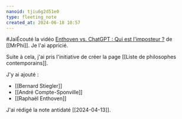 ```yaml
---
nanoid: tjiu6g2d51e0
type: fleeting_note
created_at: 2024-06-18 10:57
---
```

#JaiÉcouté la vidéo [Enthoven vs. ChatGPT : Qui est l'imposteur ?](https://youtu.be/dOF9vc5tLJ4?si=r-eRcPUZeilseyVl) de [[MrPhi]]. Je l'ai appricié.

Suite à cela, j'ai pris l'initiative de créer la page [[Liste de philosophes contemporains]].

J'y ai ajouté :

- [[Bernard Stiegler]]
- [[André Compte-Sponville]]
- [[Raphaël Enthoven]]

J'ai rédigé la note antidaté [[2024-04-13]].
